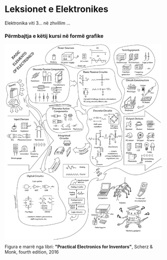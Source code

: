 # Leksionet e Elektronikes
Elektronika viti 3...
në zhvillim ...

### Përmbajtja e këtij kursi në formë grafike

<img src="Lectures/figs/FrontPage.svg" align="center" width=1000 style="margin-left:auto; margin-right:auto"/>

Figura e marrë nga libri: **"Practical Electronics for Inventors"**, Scherz & Monk, fourth edition, 2016
